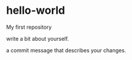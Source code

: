 # hello-world
My first repository

write a bit about yourself.

a commit message that describes your changes.
